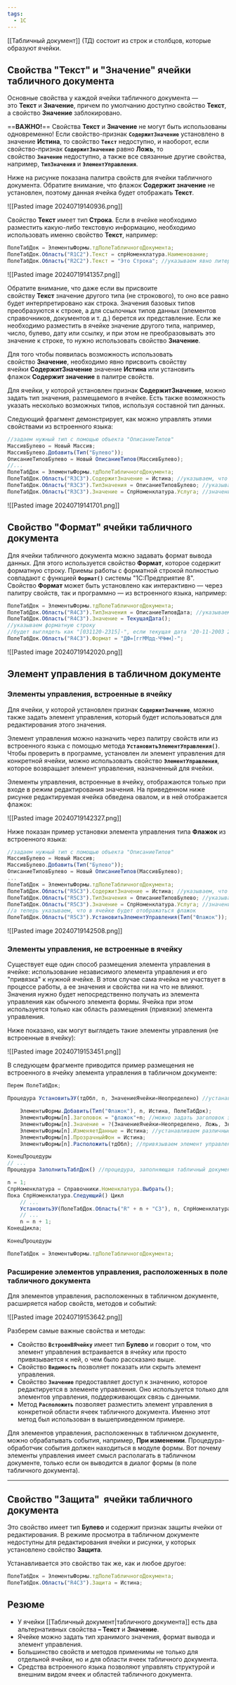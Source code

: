 ```yaml
---
tags:
  - 1С
---
```

[[Табличный документ]] (ТД) состоит из строк и столбцов, которые образуют ячейки.
## Свойства "Текст" и "Значение" ячейки табличного документа

Основные свойства у каждой ячейки табличного документа — это **Текст** и **Значение**, причем по умолчанию доступно свойство **Текст**, а свойство **Значение** заблокировано.

==**ВАЖНО!**== Свойства **Текст** и **Значение** не могут быть использованы одновременно! Если свойство-признак **`СодержитЗначение`** установлено в значение **Истина**, то свойство **`Текст`** недоступно, и наоборот, если свойство-признак **`СодержитЗначение`** равно **Ложь**, то свойство **`Значение`** недоступно, а также все связанные другие свойства, например, **`ТипЗначения`** и **`ЭлементУправления`**.

Ниже на рисунке показана палитра свойств для ячейки табличного документа. Обратите внимание, что флажок **Содержит значение** не установлен, поэтому данная ячейка будет отображать **Текст**.

![[Pasted image 20240719140936.png]]

Свойство **Текст** имеет тип **Строка**. Если в ячейке необходимо разместить какую-либо текстовую информацию, необходимо использовать именно свойство **Текст**, например:


```js
ПолеТабДок = ЭлементыФормы.тдПолеТабличногоДокумента;
ПолеТабДок.Область("R1C2").Текст = спрНоменклатура.Наименование;
ПолеТабДок.Область("R2C2").Текст = "Это Строка"; //указываем явно литерал строки
```
![[Pasted image 20240719141357.png]]

Обратите внимание, что даже если вы присвоите свойству **Текст** значение другого типа (не строкового), то оно все равно будет интерпретировано как строка. Значения базовых типов преобразуются к строке, а для ссылочных типов данных (элементов справочников, документов и т. д.) берется их представление. Если же необходимо разместить в ячейке значение другого типа, например, число, булево, дату или ссылку, и при этом не преобразовывать это значение к строке, то нужно использовать свойство **Значение**.

Для того чтобы появилась возможность использовать свойство **Значение**, необходимо явно присвоить свойству ячейки **СодержитЗначение** значение **Истина** или установить флажок **Содержит значение** в палитре свойств.

Для ячейки, у которой установлен признак **СодержитЗначение**, можно задать тип значения, размещаемого в ячейке. Есть также возможность указать несколько возможных типов, используя составной тип данных.

Следующий фрагмент демонстрирует, как можно управлять этими свойствами из встроенного языка:

```js
//задаем нужный тип с помощью объекта "ОписаниеТипов"
МассивБулево = Новый Массив;
МассивБулево.Добавить(Тип("Булево"));
ОписаниеТиповБулево = Новый ОписаниеТипов(МассивБулево);
//...
ПолеТабДок = ЭлементыФормы.тдПолеТабличногоДокумента;
ПолеТабДок.Область("R3C3").СодержитЗначение = Истина; //указываем, что в ячейке будет значение
ПолеТабДок.Область("R3C3").ТипЗначения = ОписаниеТиповБулево; //указываем тип значения
ПолеТабДок.Область("R3C3").Значение = СпрНоменклатура.Услуга; //значение типа "Булево" из справочника
```

![[Pasted image 20240719141701.png]]

## Свойство "Формат" ячейки табличного документа

Для ячейки табличного документа можно задавать формат вывода данных. Для этого используется свойство **Формат**, которое содержит форматную строку. Приемы работы с форматной строкой полностью совпадают с функцией **`Формат()`** системы "1С:Предприятие 8". Свойство **Формат** может быть установлено как интерактивно — через палитру свойств, так и программно — из встроенного языка, например:

```js
ПолеТабДок = ЭлементыФормы.тдПолеТабличногоДокумента;
ПолеТабДок.Область("R4C3").ТипЗначения = ОписаниеТиповДата; //указываем тип, ранее заданный для Даты
ПолеТабДок.Область("R4C3").Значение = ТекущаяДата();
//указываем форматную строку
//будет выглядеть как "[031120-2315]-", если текущая дата '20-11-2003 23:15:00')
ПолеТабДок.Область("R4C3").Формат = "ДФ=[ггММдд-ЧЧмм]-";
```

![[Pasted image 20240719142020.png]]

## Элемент управления в табличном документе

### Элементы управления, встроенные в ячейку

Для ячейки, у которой установлен признак **`СодержитЗначение`**, можно также задать элемент управления, который будет использоваться для редактирования этого значения.

Элемент управления можно назначить через палитру свойств или из встроенного языка с помощью метода **`УстановитьЭлементУправления()`**. Чтобы проверить в программе, установлен ли элемент управления для конкретной ячейки, можно использовать свойство **`ЭлементУправления`**, которое возвращает элемент управления, назначенный для ячейки.

Элементы управления, встроенные в ячейку, отображаются только при входе в режим редактирования значения. На приведенном ниже рисунке редактируемая ячейка обведена овалом, и в ней отображается флажок:

![[Pasted image 20240719142327.png]]

Ниже показан пример установки элемента управления типа **Флажок** из встроенного языка:

```js
//задаем нужный тип с помощью объекта "ОписаниеТипов"
МассивБулево = Новый Массив;
МассивБулево.Добавить(Тип("Булево"));
ОписаниеТиповБулево = Новый ОписаниеТипов(МассивБулево);
...
ПолеТабДок = ЭлементыФормы.тдПолеТабличногоДокумента;
ПолеТабДок.Область("R5C3").СодержитЗначение = Истина; //указываем, что в ячейке будет значение
ПолеТабДок.Область("R5C3").ТипЗначения = ОписаниеТиповБулево; //указываем ранее заданный тип
ПолеТабДок.Область("R5C3").Значение = СпрНоменклатура.Услуга; //значение типа "Булево" из справочника
//а теперь указываем, что в ячейке будет отображаться флажок
ПолеТабДок.Область("R5C3").УстановитьЭлементУправления(Тип("Флажок"));
```

![[Pasted image 20240719142508.png]]

### Элементы управления, не встроенные в ячейку

Существует еще один способ размещения элемента управления в ячейке: использование независимого элемента управления и его "привязка" к нужной ячейке. В этом случае сама ячейка не участвует в процессе работы, а ее значения и свойства ни на что не влияют. Значения нужно будет непосредственно получать из элемента управления как обычного элемента формы. Ячейка при этом используется только как область размещения (привязки) элемента управления.

Ниже показано, как могут выглядеть такие элементы управления (не встроенные в ячейку): 

![[Pasted image 20240719153451.png]]

В следующем фрагменте приводится пример размещения не встроенного в ячейку элемента управления в табличном документе:

```js
Перем ПолеТабДок;

Процедура УстановитьЭУ(тдОбл, n, ЗначениеЯчейки=Неопределено) //устанавливает элемент управления

    ЭлементыФормы.Добавить(Тип("Флажок"), n, Истина, ПолеТабДок);
    ЭлементыФормы[n].Заголовок = "флажок"+n; //можно задать заголовок элемента управления
    ЭлементыФормы[n].Значение = ?(ЗначениеЯчейки=Неопределено, Ложь, ЗначениеЯчейки); //задаем значение ячейки
    ЭлементыФормы[n].ИзменяетДанные = Истина; //устанавливаем различные свойства элемента управления
    ЭлементыФормы[n].ПрозрачныйФон = Истина;
    ЭлементыФормы[n].Расположить(тдОбл); //привязываем элемент управления к ячейке

КонецПроцедуры
// ...
Процедура ЗаполнитьТаблДок() //процедура, заполняющая табличный документ

n = 1;
СпрНоменклатура = Справочники.Номенклатура.Выбрать();
Пока СпрНоменклатура.Следующий() Цикл
    // ...
    УстановитьЭУ(ПолеТабДок.Область("R" + n + "C3"), n, СпрНоменклатура.Услуга);
    // ...
    n = n + 1;
КонецЦикла;

КонецПроцедуры

ПолеТабДок = ЭлементыФормы.тдПолеТабличногоДокумента;
```

### Расширение элементов управления, расположенных в поле табличного документа

Для элементов управления, расположенных в табличном документе, расширяется набор свойств, методов и событий:

![[Pasted image 20240719153642.png]]

Разберем самые важные свойства и методы:

- Свойство **`ВстроенВЯчейку`** имеет тип **Булево** и говорит о том, что элемент управления встраивается в ячейку или просто привязывается к ней, о чем было рассказано выше.
- Свойство **`Видимость`** позволяет показать или скрыть элемент управления.
- Свойство **`Значение`** предоставляет доступ к значению, которое редактируется в элементе управления. Оно используется только для элементов управления, поддерживающих связь с данными.
- Метод **`Расположить`** позволяет разместить элемент управления в конкретной области ячеек табличного документа. Именно этот метод был использован в вышеприведенном примере.

Для элементов управления, расположенных в табличном документе, можно обрабатывать события, например, **При изменении**. Процедура-обработчик события должен находиться в модуле формы. Вот почему элементы управления имеет смысл располагать в табличном документе, только если он выводится в диалог формы (в поле табличного документа).

---
## Свойство "Защита"  ячейки табличного документа

Это свойство имеет тип **Булево** и содержит признак защиты ячейки от редактирования. В режиме просмотра в табличном документе недоступны для редактирования ячейки и рисунки, у которых установлено свойство **Защита**. 

Устанавливается это свойство так же, как и любое другое:

```js
ПолеТабДок = ЭлементыФормы.тдПолеТабличногоДокумента;
ПолеТабДок.Область("R4C3").Защита = Истина;
```

## Резюме

- У ячейки [[Табличный документ|табличного документа]] есть два альтернативных свойства **– Текст** и **Значение**.
- Ячейке можно задать тип хранимого значения, формат вывода и элемент управления.
- Большинство свойств и методов применимы не только для отдельной ячейки, но и для области ячеек табличного документа.
- Средства встроенного языка позволяют управлять структурой и внешним видом ячеек и областей табличного документа.

